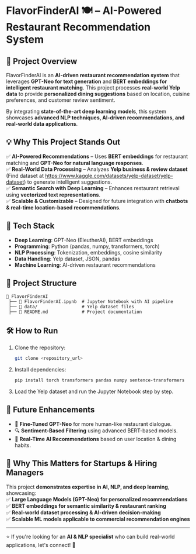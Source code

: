 # FlavorFinderAI 🍽️ – AI-Powered Restaurant Recommendation System

## 🚀 Project Overview
FlavorFinderAI is an **AI-driven restaurant recommendation system** that leverages **GPT-Neo for text generation** and **BERT embeddings for intelligent restaurant matching**. This project processes **real-world Yelp data** to provide **personalized dining suggestions** based on location, cuisine preferences, and customer review sentiment.

By integrating **state-of-the-art deep learning models**, this system showcases **advanced NLP techniques, AI-driven recommendations, and real-world data applications**.

## 💡 Why This Project Stands Out
✅ **AI-Powered Recommendations** – Uses **BERT embeddings** for restaurant matching and **GPT-Neo for natural language responses**.  
✅ **Real-World Data Processing** – Analyzes **Yelp business & review dataset** (Find dataset at https://www.kaggle.com/datasets/yelp-dataset/yelp-dataset) to generate intelligent suggestions.  
✅ **Semantic Search with Deep Learning** – Enhances restaurant retrieval using **vectorized text representations**.  
✅ **Scalable & Customizable** – Designed for future integration with **chatbots & real-time location-based recommendations**.  

## 🔧 Tech Stack
- **Deep Learning**: GPT-Neo (EleutherAI), BERT embeddings  
- **Programming**: Python (pandas, numpy, transformers, torch)  
- **NLP Processing**: Tokenization, embeddings, cosine similarity  
- **Data Handling**: Yelp dataset, JSON, pandas  
- **Machine Learning**: AI-driven restaurant recommendations  

## 📂 Project Structure
```
📁 FlavorFinderAI
 ├── 📄 FlavorFinderAI.ipynb  # Jupyter Notebook with AI pipeline
 ├── 📁 data/                 # Yelp dataset files
 ├── 📄 README.md             # Project documentation
```

## 🛠️ How to Run
1. Clone the repository:
   ```bash
   git clone <repository_url>
   ```
2. Install dependencies:
   ```bash
   pip install torch transformers pandas numpy sentence-transformers
   ```
3. Load the Yelp dataset and run the Jupyter Notebook step by step.

## 🎯 Future Enhancements
- 🤖 **Fine-Tuned GPT-Neo** for more human-like restaurant dialogue.  
- 🔍 **Sentiment-Based Filtering** using advanced BERT-based models.  
- 📍 **Real-Time AI Recommendations** based on user location & dining habits.  

## 💼 Why This Matters for Startups & Hiring Managers
This project **demonstrates expertise in AI, NLP, and deep learning**, showcasing:  
✅ **Large Language Models (GPT-Neo) for personalized recommendations**  
✅ **BERT embeddings for semantic similarity & restaurant ranking**  
✅ **Real-world dataset processing & AI-driven decision-making**  
✅ **Scalable ML models applicable to commercial recommendation engines**  

---
⭐ If you're looking for an **AI & NLP specialist** who can build real-world applications, let's connect! 🚀  
